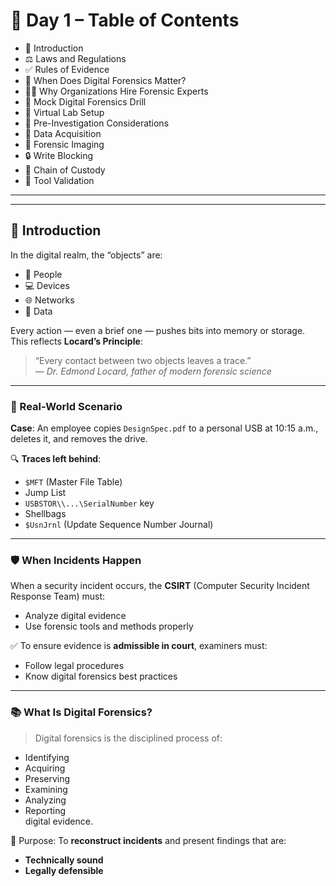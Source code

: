 # 📘 Day 1 – Table of Contents
- 🔹 Introduction  
- ⚖️ Laws and Regulations  
- ✅ Rules of Evidence  
- 📌 When Does Digital Forensics Matter?  
- 👨‍💼 Why Organizations Hire Forensic Experts  
- 🧪 Mock Digital Forensics Drill  
- 🧰 Virtual Lab Setup  
- 🧷 Pre-Investigation Considerations  
- 💾 Data Acquisition  
- 🧱 Forensic Imaging  
- 🔒 Write Blocking  
- 🔗 Chain of Custody  
- 🧪 Tool Validation  
---
---
## 🔹 Introduction

In the digital realm, the “objects” are:
- 👤 People  
- 💻 Devices  
- 🌐 Networks  
- 📂 Data

Every action — even a brief one — pushes bits into memory or storage.  
This reflects **Locard’s Principle**:

> “Every contact between two objects leaves a trace.”  
> — *Dr. Edmond Locard, father of modern forensic science*

---

### 🧪 Real-World Scenario

**Case**: An employee copies `DesignSpec.pdf` to a personal USB at 10:15 a.m., deletes it, and removes the drive.

🔍 **Traces left behind**:
- `$MFT` (Master File Table)
- Jump List
- `USBSTOR\\...\SerialNumber` key
- Shellbags
- `$UsnJrnl` (Update Sequence Number Journal)

---

### 🛡️ When Incidents Happen

When a security incident occurs, the **CSIRT** (Computer Security Incident Response Team) must:
- Analyze digital evidence
- Use forensic tools and methods properly

✅ To ensure evidence is **admissible in court**, examiners must:
- Follow legal procedures
- Know digital forensics best practices

---

### 📚 What Is Digital Forensics?

> Digital forensics is the disciplined process of:
- Identifying
- Acquiring
- Preserving
- Examining
- Analyzing
- Reporting  
digital evidence.

🎯 Purpose: To **reconstruct incidents** and present findings that are:
- **Technically sound**
- **Legally defensible**
